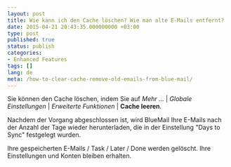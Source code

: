 ```yaml
---
layout: post
title: Wie kann ich den Cache löschen? Wie man alte E-Mails entfernt?
date: 2015-04-21 20:43:35.000000000 +03:00
type: post
published: true
status: publish
categories:
- Enhanced Features
tags: []
lang: de
meta: /how-to-clear-cache-remove-old-emails-from-blue-mail/
---
```


Sie können den Cache löschen, indem Sie auf *Mehr ...* \| *Globale Einstellungen* \| *Erweiterte Funktionen* \| **Cache leeren**.

Nachdem der Vorgang abgeschlossen ist, wird BlueMail Ihre E-Mails nach der Anzahl der Tage wieder herunterladen, die in der Einstellung "Days to Sync" festgelegt wurden.

Ihre gespeicherten E-Mails / Task / Later / Done werden gelöscht. Ihre Einstellungen und Konten bleiben erhalten.
